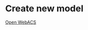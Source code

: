 # Create new model

[Open WebACS](http://asterics.github.io/AsTeRICS/webapps/WebACS/?areBaseURI=http://localhost:8081)
 